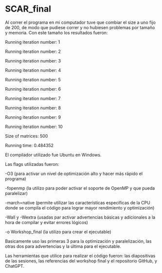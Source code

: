 # SCAR_final
Al correr el programa en mi computador tuve que combiar el size a uno fijo de 200, de modo que pudiese correr y no hubiesen problemas por tamaño y memoria. Con este tamaño los resultados fueron:

Running iteration number: 1

Running iteration number: 2

Running iteration number: 3

Running iteration number: 4

Running iteration number: 5

Running iteration number: 6

Running iteration number: 7

Running iteration number: 8

Running iteration number: 9

Running iteration number: 10

Size of matrices: 500

Running time: 0.484352

El compilador utilizado fue Ubuntu en Windows.

Las flags utilizadas fueron: 

-O3 (para activar un nivel de optimización alto y hacer más rápido el programa)

-fopenmp (la utilizo para poder activar el soporte de OpenMP y que pueda paralelizar)

-march=native (permite utilizar las características específicas de la CPU donde se compila el código para lograr mayor rendimiento y optimización)

-Wall y -Wextra (usadas par activar advertencias básicas y adicionales a la hora de compilar y evitar errores lógicos)

-o Workshop_final (la utilizo para crear el ejecutable)

Basicamente uso las primeras 3 para la optimización y paralelización, las otras dos para advertencias y la última para el ejecutable. 

Las herramientas que utilice para realizar el código fueron: las diapositivas de las sesiones, las referencias del workshop final y el repositorio GitHub, y ChatGPT.
